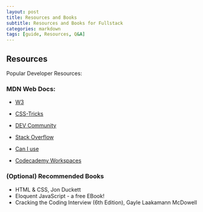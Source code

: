 ```yaml
---
layout: post
title: Resources and Books
subtitle: Resources and Books for Fullstack
categories: markdown
tags: [guide, Resources, Q&A]
---
```


## Resources

Popular Developer Resources:

### MDN Web Docs:
* [W3](https://developer.mozilla.org/en-US/)

* [CSS-Tricks](https://www.w3.org/TR/CSS2/selector.html)

* [DEV Community](https://css-tricks.com/)

* [Stack Overflow](https://dev.to/)

* [Can I use](https://stackoverflow.com/)

* [Codecademy Workspaces](https://www.codecademy.com/workspaces/new)

### (Optional) Recommended Books


* HTML & CSS, Jon Duckett
* Eloquent JavaScript - a free EBook!
* Cracking the Coding Interview (6th Edition), Gayle Laakamann McDowell
